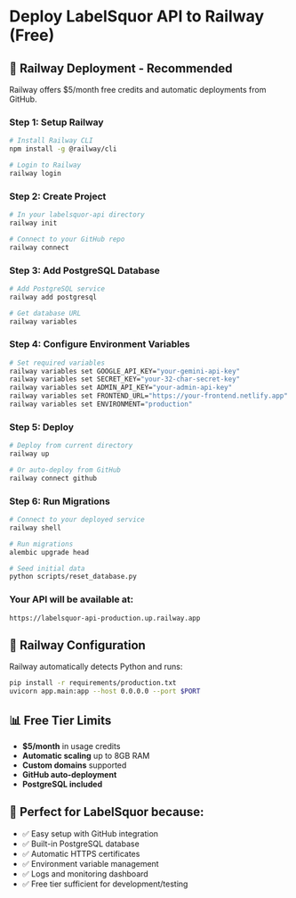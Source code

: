 # Deploy LabelSquor API to Railway (Free)

## 🚀 Railway Deployment - Recommended

Railway offers $5/month free credits and automatic deployments from GitHub.

### Step 1: Setup Railway

```bash
# Install Railway CLI
npm install -g @railway/cli

# Login to Railway
railway login
```

### Step 2: Create Project

```bash
# In your labelsquor-api directory
railway init

# Connect to your GitHub repo
railway connect
```

### Step 3: Add PostgreSQL Database

```bash
# Add PostgreSQL service
railway add postgresql

# Get database URL
railway variables
```

### Step 4: Configure Environment Variables

```bash
# Set required variables
railway variables set GOOGLE_API_KEY="your-gemini-api-key"
railway variables set SECRET_KEY="your-32-char-secret-key"
railway variables set ADMIN_API_KEY="your-admin-api-key"
railway variables set FRONTEND_URL="https://your-frontend.netlify.app"
railway variables set ENVIRONMENT="production"
```

### Step 5: Deploy

```bash
# Deploy from current directory
railway up

# Or auto-deploy from GitHub
railway connect github
```

### Step 6: Run Migrations

```bash
# Connect to your deployed service
railway shell

# Run migrations
alembic upgrade head

# Seed initial data
python scripts/reset_database.py
```

### Your API will be available at:
```
https://labelsquor-api-production.up.railway.app
```

## 🔧 Railway Configuration

Railway automatically detects Python and runs:
```bash
pip install -r requirements/production.txt
uvicorn app.main:app --host 0.0.0.0 --port $PORT
```

## 📊 Free Tier Limits

- **$5/month** in usage credits
- **Automatic scaling** up to 8GB RAM
- **Custom domains** supported
- **GitHub auto-deployment**
- **PostgreSQL included**

## 🎯 Perfect for LabelSquor because:
- ✅ Easy setup with GitHub integration
- ✅ Built-in PostgreSQL database
- ✅ Automatic HTTPS certificates
- ✅ Environment variable management
- ✅ Logs and monitoring dashboard
- ✅ Free tier sufficient for development/testing
